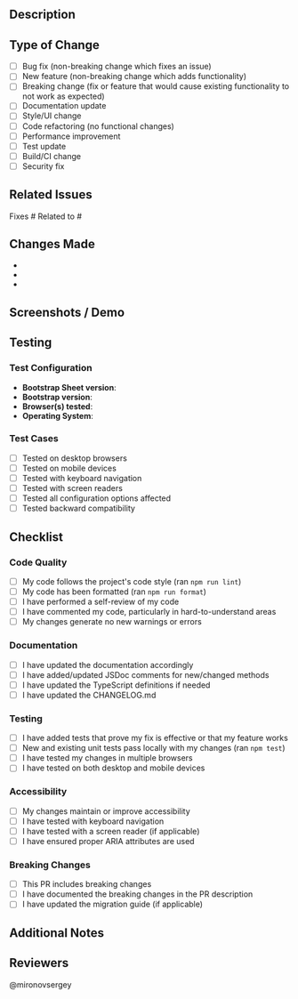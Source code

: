 ## Description

<!-- Provide a brief description of what this PR does -->

## Type of Change

<!-- Mark the relevant option with an "x" -->

- [ ] Bug fix (non-breaking change which fixes an issue)
- [ ] New feature (non-breaking change which adds functionality)
- [ ] Breaking change (fix or feature that would cause existing functionality to not work as expected)
- [ ] Documentation update
- [ ] Style/UI change
- [ ] Code refactoring (no functional changes)
- [ ] Performance improvement
- [ ] Test update
- [ ] Build/CI change
- [ ] Security fix

## Related Issues

<!-- Link related issues here. Use "Fixes #123" to automatically close issues when PR is merged -->

Fixes #
Related to #

## Changes Made

<!-- Describe your changes in detail. What did you change and why? -->

-
-
-

## Screenshots / Demo

<!-- If applicable, add screenshots or a link to a demo -->

## Testing

<!-- Describe the tests you ran and how to reproduce them -->

### Test Configuration

- **Bootstrap Sheet version**:
- **Bootstrap version**:
- **Browser(s) tested**:
- **Operating System**:

### Test Cases

<!-- List the scenarios you tested -->

- [ ] Tested on desktop browsers
- [ ] Tested on mobile devices
- [ ] Tested with keyboard navigation
- [ ] Tested with screen readers
- [ ] Tested all configuration options affected
- [ ] Tested backward compatibility

## Checklist

<!-- Mark completed items with an "x" -->

### Code Quality

- [ ] My code follows the project's code style (ran `npm run lint`)
- [ ] My code has been formatted (ran `npm run format`)
- [ ] I have performed a self-review of my code
- [ ] I have commented my code, particularly in hard-to-understand areas
- [ ] My changes generate no new warnings or errors

### Documentation

- [ ] I have updated the documentation accordingly
- [ ] I have added/updated JSDoc comments for new/changed methods
- [ ] I have updated the TypeScript definitions if needed
- [ ] I have updated the CHANGELOG.md

### Testing

- [ ] I have added tests that prove my fix is effective or that my feature works
- [ ] New and existing unit tests pass locally with my changes (ran `npm test`)
- [ ] I have tested my changes in multiple browsers
- [ ] I have tested on both desktop and mobile devices

### Accessibility

- [ ] My changes maintain or improve accessibility
- [ ] I have tested with keyboard navigation
- [ ] I have tested with a screen reader (if applicable)
- [ ] I have ensured proper ARIA attributes are used

### Breaking Changes

<!-- If this PR includes breaking changes, answer the following -->

- [ ] This PR includes breaking changes
- [ ] I have documented the breaking changes in the PR description
- [ ] I have updated the migration guide (if applicable)

## Additional Notes

<!-- Add any additional information that reviewers should know -->

## Reviewers

<!-- Tag specific people you'd like to review this PR -->

@mironovsergey

